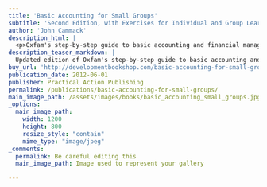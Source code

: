 ```yaml
---
title: 'Basic Accounting for Small Groups'
subtitle: 'Second Edition, with Exercises for Individual and Group Learning'
author: 'John Cammack'
description_html: |
  <p>Oxfam's step-by-step guide to basic accounting and financial management techniques updated edition. Each chapter contains training materials, which may be used either with groups or for individual self-instruction. The book is written in a clear and accessible style, aiming to build up expertise systematically through examples and case studies. The text is suitable for learners who have a lower level of English language skills: the activities and exercises use multiple-choice and group-discussion formats, avoiding the need for long written answers. Solutions are provided for all the activities.</p><p>For more details:<br /><a href="http://developmentbookshop.com/basic-accounting-for-small-groups-pb" target="_blank">developmentbookshop.com</a> (UK) &pound;11.66 <a href="http://www.renoufbooks.com/Enter.aspx?tm=&amp;mode=" target="_blank">Renouf Publishing</a> (Canada) C$28.00<strong><br /></strong><a href="http://www.lastfirst.net/index.php?option=com_virtuemart&amp;page=shop.product_details&amp;flypage=shop.flypage_modern&amp;category_id=15&amp;product_id=855&amp;Itemid=35" target="_blank">lastfirst.net</a> (Australia and Pacific) A$46.95 <a href="http://www.styluspub.com/clients/OXF/books/SearchResults.aspx?str=basic+accounting+for+small+groups" target="_blank">styluspub.com</a> (USA) US$22.35&nbsp;</p>146 pages, January 2003 ISBN 0-85598-473-2</p>
description_teaser_markdown: |
  Updated edition of Oxfam's step-by-step guide to basic accounting and financial management techniques.
buy_url: 'http://developmentbookshop.com/basic-accounting-for-small-groups-pb'
publication_date: 2012-06-01
publisher: Practical Action Publishing
permalink: /publications/basic-accounting-for-small-groups/
main_image_path: /assets/images/books/basic_accounting_small_groups.jpg
_options:
  main_image_path:
    width: 1200
    height: 800
    resize_style: "contain"
    mime_type: "image/jpeg"
_comments:
  permalink: Be careful editing this
  main_image_path: Image used to represent your gallery

---
```

